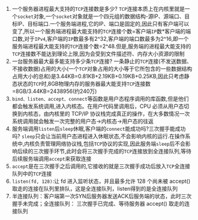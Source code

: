 1. 一个服务器进程最大支持的`TCP`连接数是多少?
   `TCP`连接本质上在内核里就是一个`socket`对象,一个`socket`对象就是一个四元组的数据结构-源IP、源端口、目标IP、目标端口.一个服务端进程,它的IP、端口是固定的,因此只有客户端可以变了,所以一个服务端进程最大能支持的`TCP`连接个数=客户端`IP`数*客户端的端口数,对于`IPv4`,客户端的`IP`数最多有2^32,客户端的端口数最多为2^16,即一个服务端进程最大能支持的`TCP`连接个数=2^48.但是,服务端的进程最大能支持的`TCP`连接数不能达到理论上限,因为会受到文件描述符、内存大小资源的限制
2. 一台服务器最大最多能支持多少条`TCP`连接?
   一条静止的`TCP`连接(不发送数据、不接收数据)占用的大小(一个`TCP`对象占用的大小等于它所包含的一些数据结构占用大小的总和)是3.44KB=0.81KB+2.19KB+0.19KB+0.25KB,因此只考虑静态状态的`TCP`时,8GB物理内存的服务器最大能支持`TCP`连接数=8GB/3.44KB=2438956(约240万)
3. `bind、listen、accept、connect`等函数是用户态程序调用的库函数,但是他们都会触发系统调用,进入内核态。在用户代码里调用后，CPU 必须从用户态切换到内核态，由内核里的 TCP/IP 协议栈完成真正的操作，在大多数情况一次系统调用就会触发一次完整的用户态→内核态→用户态的往返
4. 服务端调用`listen`后`sleep`休眠,客户端的`connect`能成功吗?三次握手能成功吗?
   `sleep`只会让当前用户态进程进入休眠状态,不会影响内核的运行.在操作系统中,内核负责管理网络协议栈,包括`TCP`协议的实现,因此服务端`sleep`后不会影响后续的三次握手环节,此时会将三次握手完成的`TCP`连接放到全连接队列,等待后续服务端调用`accept`来获取连接
5. `accept`是在三次握手之后调用的,它接收的就是三次握手成功后放入`TCP`全连接队列中的`TCP`连接
6. `listen(fd, 128)`:让 fd 进入监听状态，并且最多允许 128 个尚未被 accept() 取走的连接在队列里排队，这是全连接队列，listen得到的是全连接队列
7. 半连接队列：客户端第一次SYN后服务器发送ACK后服务端的状态，此时三次握手未完成；全连接队列： 三次握手已完成、等待服务器 accept() 取走的连接队列